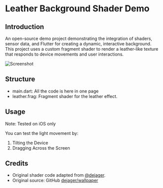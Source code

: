 # Leather Background Shader Demo

## Introduction
An open-source demo project demonstrating the integration of shaders, sensor data, and Flutter for creating a dynamic, interactive background. This project uses a custom fragment shader to render a leather-like texture that responds to device movements and user interactions.

![Screenshot](https://i.imgur.com/SZvSU1T.png)


## Structure
- main.dart: All the code is here in one page
- leather.frag: Fragment shader for the leather effect.

## Usage
Note: Tested on iOS only

You can test the light movement by:
1. Tilting the Device
2. Dragging Across the Screen

## Credits
- Original shader code adapted from [@dejager](https://twitter.com/dejager).
- Original source: GitHub [dejager/wallpaper](https://github.com/dejager/wallpaper/)
